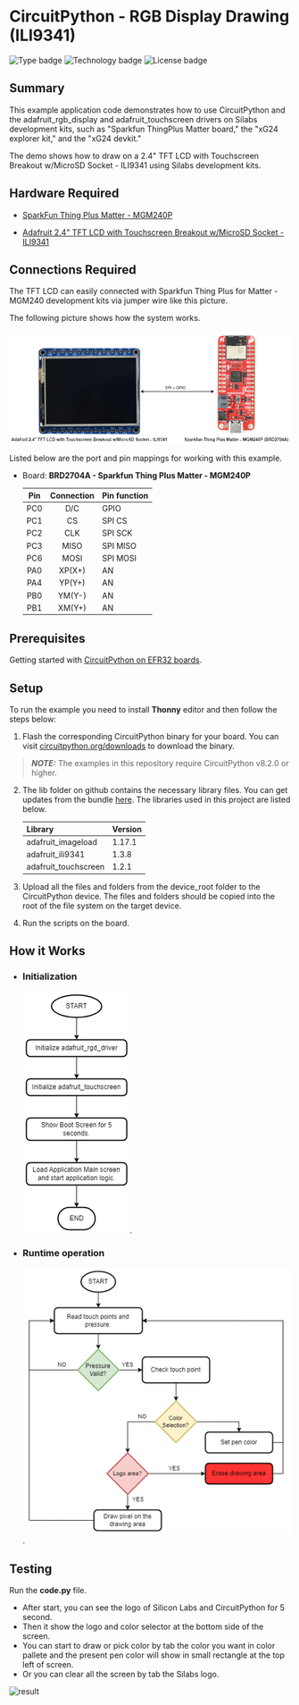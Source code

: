 # CircuitPython - RGB Display Drawing (ILI9341) #

![Type badge](https://img.shields.io/badge/dynamic/json?url=https://raw.githubusercontent.com/SiliconLabs/application_examples_ci/master/circuitpython/cp_rgb_display_drawing_ili9341_common.json&label=Type&query=type&color=green)
![Technology badge](https://img.shields.io/badge/dynamic/json?url=https://raw.githubusercontent.com/SiliconLabs/application_examples_ci/master/circuitpython/cp_rgb_display_drawing_ili9341_common.json&label=Technology&query=technology&color=green)
![License badge](https://img.shields.io/badge/dynamic/json?url=https://raw.githubusercontent.com/SiliconLabs/application_examples_ci/master/circuitpython/cp_rgb_display_drawing_ili9341_common.json&label=License&query=license&color=green)
## Summary ##

This example application code demonstrates how to use CircuitPython and the adafruit_rgb_display and adafruit_touchscreen drivers on Silabs development kits, such as "Sparkfun ThingPlus Matter board," the "xG24 explorer kit," and the "xG24 devkit."

The demo shows how to draw on a 2.4" TFT LCD with Touchscreen Breakout w/MicroSD Socket - ILI9341 using Silabs development kits.

## Hardware Required ##

- [SparkFun Thing Plus Matter - MGM240P](https://www.sparkfun.com/products/20270)

- [Adafruit 2.4" TFT LCD with Touchscreen Breakout w/MicroSD Socket - ILI9341](https://www.adafruit.com/product/2478)

## Connections Required ##

The TFT LCD can easily connected with Sparkfun Thing Plus for Matter - MGM240 development kits via jumper wire like this picture.

The following picture shows how the system works.

![overview](docs/overview.png)

Listed below are the port and pin mappings for working with this example.

- Board: **BRD2704A - Sparkfun Thing Plus Matter - MGM240P**

    | Pin | Connection | Pin function |
    |:---:|:-------------:|:---------------|
    | PC0 | D/C | GPIO |
    | PC1 | CS | SPI CS |
    | PC2 | CLK | SPI SCK |
    | PC3 | MISO | SPI MISO |
    | PC6 | MOSI | SPI MOSI |
    | PA0 | XP(X+) | AN |
    | PA4 | YP(Y+) | AN |
    | PB0 | YM(Y-) | AN |
    | PB1 | XM(Y+) | AN |

## Prerequisites ##

Getting started with [CircuitPython on EFR32 boards](../doc/running_circuitpython.md).

## Setup ##

To run the example you need to install **Thonny** editor and then follow the steps below:

1. Flash the corresponding CircuitPython binary for your board. You can visit [circuitpython.org/downloads](https://circuitpython.org/downloads?q=silabs) to download the binary.

> **_NOTE:_** The examples in this repository require CircuitPython v8.2.0 or higher.

2. The lib folder on github contains the necessary library files. You can get updates from the bundle [here](https://circuitpython.org/libraries). The libraries used in this project are listed below.

    | Library           | Version           |
    |:----------------- |:------------------|
    | adafruit_imageload |       1.17.1       |
    | adafruit_ili9341  |       1.3.8      |
    | adafruit_touchscreen |       1.2.1      |

3. Upload all the files and folders from the device_root folder to the CircuitPython device. The files and folders should be copied into the root of the file system on the target device.

4. Run the scripts on the board.

## How it Works ##

- ### Initialization ###

    ![Initialization](docs/init.png).

- ### Runtime operation ###

    ![Runtime operation](docs/run_time.png).

## Testing ##

Run the **code.py** file.
- After start, you can see the logo of Silicon Labs and CircuitPython for 5 second.  
- Then it show the logo and color selector at the bottom side of the screen.
- You can start to draw or pick color by tab the color you want in color pallete and the present pen color will show in small rectangle at the top left of screen.
- Or you can clear all the screen by tab the Silabs logo. 

![result](docs/result.gif)